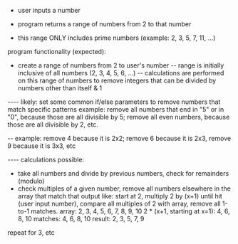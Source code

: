 - user inputs a number

- program returns a range of numbers from 2 to that number

- this range ONLY includes prime numbers (example: 2, 3, 5, 7, 11, ...)



program functionality (expected):
- create a range of numbers from 2 to user's number
-- range is initially inclusive of all numbers (2, 3, 4, 5, 6, ...)
-- calculations are performed on this range of numbers to remove integers that can be divided by numbers other than itself & 1

---- likely: set some common if/else parameters to remove numbers that match specific patterns
example: remove all numbers that end in "5" or in "0", because those are all divisible by 5; remove all even numbers, because those are all divisible by 2, etc.

-- example: remove 4 because it is 2x2; remove 6 because it is 2x3, remove 9 because it is 3x3, etc



---- calculations possible:
- take all numbers and divide by previous numbers, check for remainders (modulo)
- check multiples of a given number, remove all numbers elsewhere in the array that match that output
like: start at 2, multiply 2 by (x+1) until hit (user input number), compare all multiples of 2 with array, remove all 1-to-1 matches.
array: 2, 3, 4, 5, 6, 7, 8, 9, 10
2 * (x+1, starting at x=1): 4, 6, 8, 10
matches: 4, 6, 8, 10
result: 2, 3, 5, 7, 9

repeat for 3, etc

